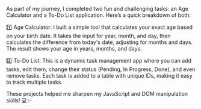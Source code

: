 As part of my journey, I completed two fun and challenging tasks: an Age Calculator and a To-Do List application. Here’s a quick breakdown of both:

1️⃣ Age Calculator: I built a simple tool that calculates your exact age based on your birth date. It takes the input for year, month, and day, then calculates the difference from today's date, adjusting for months and days. The result shows your age in years, months, and days.

2️⃣ To-Do List: This is a dynamic task management app where you can add tasks, edit them, change their status (Pending, In Progress, Done), and even remove tasks. Each task is added to a table with unique IDs, making it easy to track multiple tasks.

These projects helped me sharpen my JavaScript and DOM manipulation skills! 💻✨
